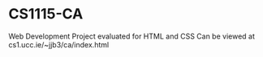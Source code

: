 # CS1115-CA
Web Development Project evaluated for HTML and CSS
Can be viewed at cs1.ucc.ie/~jjb3/ca/index.html
